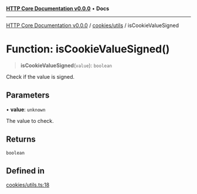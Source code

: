 [**HTTP Core Documentation v0.0.0**](../../../README.md) • **Docs**

***

[HTTP Core Documentation v0.0.0](../../../modules.md) / [cookies/utils](../README.md) / isCookieValueSigned

# Function: isCookieValueSigned()

> **isCookieValueSigned**(`value`): `boolean`

Check if the value is signed.

## Parameters

• **value**: `unknown`

The value to check.

## Returns

`boolean`

## Defined in

[cookies/utils.ts:18](https://github.com/stonemjs/http-core/blob/3497087dac965583296f5092cd519a9aa0728373/src/cookies/utils.ts#L18)
